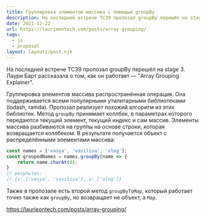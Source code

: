 ```yaml
---
title: Группировка элементов массива с помощью groupBy
description: На последней встрече TC39 пропозал groupBy перешёл на stage 3. Лаури Барт рассказала о том, как он работает
date: 2021-12-22
url: https://laurieontech.com/posts/array-grouping/
tags:
  - js 
  - proposal
layout: layouts/post.njk
---
```

На последней встрече TC39 пропозал groupBy перешёл на stage 3. Лаури Барт рассказала о том, как он работает — "Array Grouping Explainer".

Группировка элементов массива распространённая операция. Она поддерживается всеми популярными утилитарными библиотеками (lodash, ramda). Пропозал реализует похожий алгоритм из этих библиотек. Метод `groupBy` принимает коллбек, в параметрах которого передаются текущий элемент, текущий индекс и сам массив. Элементы массива разбиваются на группы на основе строки, которая возвращается коллбеком. В результате получается объект с распределёнными элементами массива:

```js
const names = ['vasya', 'vasilisa', 'oleg'];
const groupedNames = names.groupBy(name => {
	return name.charAt(0);
}
// результат:
// {v: ['vasya', 'vasilisa'], o: ['oleg']}
```

Также в пропозале есть второй метод `groupByToMap`, который работает точно также как `groupBy`, но возвращает не объект, а `Map`.

https://laurieontech.com/posts/array-grouping/
